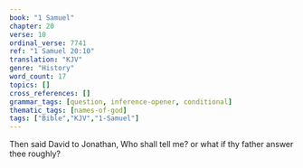 ```yaml
---
book: "1 Samuel"
chapter: 20
verse: 10
ordinal_verse: 7741
ref: "1 Samuel 20:10"
translation: "KJV"
genre: "History"
word_count: 17
topics: []
cross_references: []
grammar_tags: [question, inference-opener, conditional]
thematic_tags: [names-of-god]
tags: ["Bible","KJV","1-Samuel"]
---
```

Then said David to Jonathan, Who shall tell me? or what if thy father answer thee roughly?
